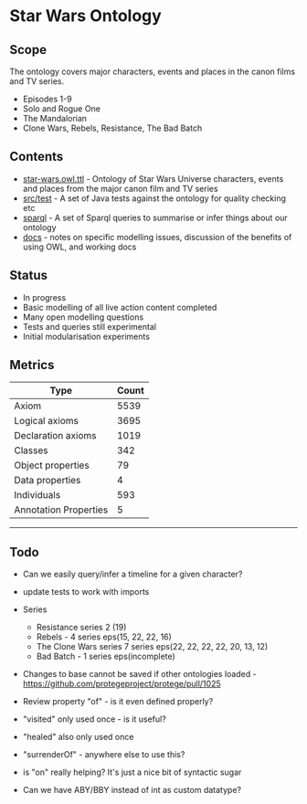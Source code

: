 # Star Wars Ontology

## Scope

The ontology covers major characters, events and places in the canon films and TV series.
* Episodes 1-9
* Solo and Rogue One
* The Mandalorian
* Clone Wars, Rebels, Resistance, The Bad Batch

## Contents

* [star-wars.owl.ttl](ontologies/star-wars.owl.ttl) - Ontology of Star Wars Universe characters, events and places from the major canon film and TV series
* [src/test](src/test/) - A set of Java tests against the ontology for quality checking etc
* [sparql](sparql/) - A set of Sparql queries to summarise or infer things about our ontology
* [docs](docs/) - notes on specific modelling issues, discussion of the benefits of using OWL, and working docs

## Status

* In progress
* Basic modelling of all live action content completed
* Many open modelling questions
* Tests and queries still experimental
* Initial modularisation experiments

## Metrics

|Type |Count |
--- | ---
|Axiom |5539
|Logical axioms |3695
|Declaration axioms	|1019
|Classes	|342
|Object properties	|79
|Data properties	|4
|Individuals	|593
|Annotation Properties	|5

---

## Todo

* Can we easily query/infer a timeline for a given character?
* update tests to work with imports

* Series
    * Resistance series 2 (19)
    * Rebels - 4 series eps(15, 22, 22, 16)
    * The Clone Wars series 7 series eps(22, 22, 22, 22, 20, 13, 12)
    * Bad Batch - 1 series eps(incomplete)

* Changes to base cannot be saved if other ontologies loaded - https://github.com/protegeproject/protege/pull/1025

* Review property "of" - is it even defined properly?

* "visited" only used once - is it useful?

* "healed" also only used once

* "surrenderOf" - anywhere else to use this?

* is "on" really helping? It's just a nice bit of syntactic sugar

* Can we have ABY/BBY instead of int as custom datatype?